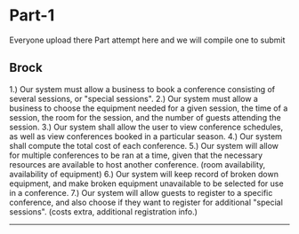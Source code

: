 # Part-1
Everyone upload there Part attempt here and we will compile one to submit

Brock
------------------------------------------------------------------------------------------------------------------------------

1.) Our system must allow a business to book a conference consisting of several sessions, or "special sessions".
2.) Our system must allow a business to choose the equipment needed for a given session, the time of a session, the room 
for the session, and the number of guests attending the session.
3.) Our system shall allow the user to view conference schedules, as well as view conferences booked in a particular season.
4.) Our system shall compute the total cost of each conference.
5.) Our system will allow for multiple conferences to be ran at a time, given that the necessary resources are available to host
another conference. (room availability, availability of equipment)
6.) Our system will keep record of broken down equipment, and make broken equipment unavailable to be selected for use 
in a conference.
7.) Our system will allow guests to register to a specific conference, and also choose if they want to register for additional
"special sessions". (costs extra, additional registration info.)

--------------------------------------------------------------------------------------------------------------------------------
